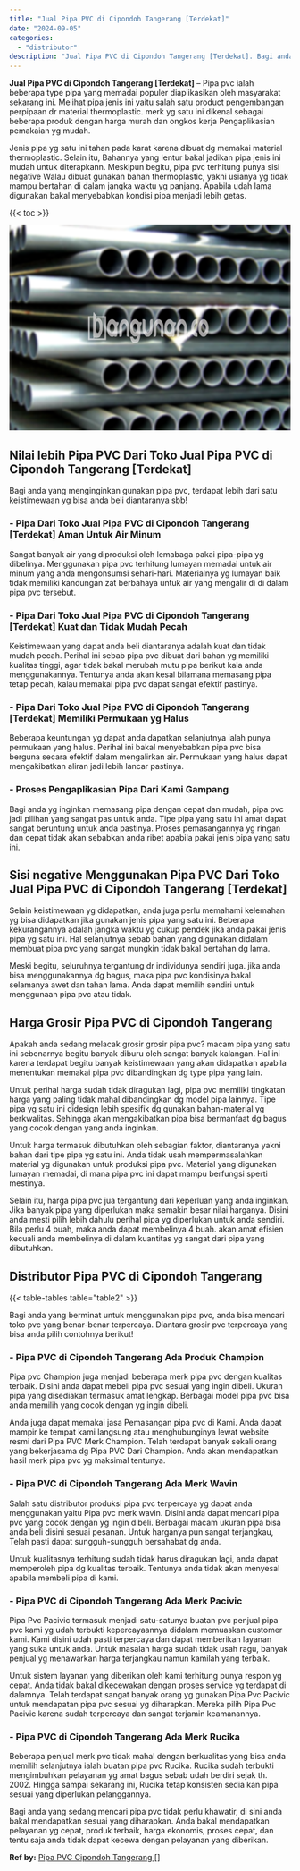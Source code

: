 ```yaml
---
title: "Jual Pipa PVC di Cipondoh Tangerang [Terdekat]"
date: "2024-09-05"
categories: 
  - "distributor"
description: "Jual Pipa PVC di Cipondoh Tangerang [Terdekat]. Bagi anda yang sedang mencari pipa pvc tidak perlu khawatir, di sini anda bakal mendapatkan sesuai yang dihar..."
---
```


**Jual Pipa PVC di Cipondoh Tangerang \[Terdekat\]** – Pipa pvc ialah beberapa type pipa yang memadai populer diaplikasikan oleh masyarakat sekarang ini. Melihat pipa jenis ini yaitu salah satu product pengembangan perpipaan dr material thermoplastic. merk yg satu ini dikenal sebagai beberapa produk dengan harga murah dan ongkos kerja Pengaplikasian pemakaian yg mudah.

Jenis pipa yg satu ini tahan pada karat karena dibuat dg memakai material thermoplastic. Selain itu, Bahannya yang lentur bakal jadikan pipa jenis ini mudah untuk diterapkann. Meskipun begitu, pipa pvc terhitung punya sisi negative Walau dibuat gunakan bahan thermoplastic, yakni usianya yg tidak mampu bertahan di dalam jangka waktu yg panjang. Apabila udah lama digunakan bakal menyebabkan kondisi pipa menjadi lebih getas.

{{< toc >}}

![Jual Pipa PVC di Cipondoh Tangerang [Terdekat]](/images/jaul-pipa-pvc-43.png)

## Nilai lebih Pipa PVC Dari Toko Jual Pipa PVC di Cipondoh Tangerang \[Terdekat\]

Bagi anda yang menginginkan gunakan pipa pvc, terdapat lebih dari satu keistimewaan yg bisa anda beli diantaranya sbb!

### \- Pipa Dari Toko Jual Pipa PVC di Cipondoh Tangerang \[Terdekat\] Aman Untuk Air Minum

Sangat banyak air yang diproduksi oleh lemabaga pakai pipa-pipa yg dibelinya. Menggunakan pipa pvc terhitung lumayan memadai untuk air minum yang anda mengonsumsi sehari-hari. Materialnya yg lumayan baik tidak memiliki kandungan zat berbahaya untuk air yang mengalir di di dalam pipa pvc tersebut.

### \- Pipa Dari Toko Jual Pipa PVC di Cipondoh Tangerang \[Terdekat\] Kuat dan Tidak Mudah Pecah

Keistimewaan yang dapat anda beli diantaranya adalah kuat dan tidak mudah pecah. Perihal ini sebab pipa pvc dibuat dari bahan yg memiliki kualitas tinggi, agar tidak bakal merubah mutu pipa berikut kala anda menggunakannya. Tentunya anda akan kesal bilamana memasang pipa tetap pecah, kalau memakai pipa pvc dapat sangat efektif pastinya.

### \- Pipa Dari Toko Jual Pipa PVC di Cipondoh Tangerang \[Terdekat\] Memiliki Permukaan yg Halus

Beberapa keuntungan yg dapat anda dapatkan selanjutnya ialah punya permukaan yang halus. Perihal ini bakal menyebabkan pipa pvc bisa berguna secara efektif dalam mengalirkan air. Permukaan yang halus dapat mengakibatkan aliran jadi lebih lancar pastinya.

### \- Proses Pengaplikasian Pipa Dari Kami Gampang

Bagi anda yg inginkan memasang pipa dengan cepat dan mudah, pipa pvc jadi pilihan yang sangat pas untuk anda. Tipe pipa yang satu ini amat dapat sangat beruntung untuk anda pastinya. Proses pemasangannya yg ringan dan cepat tidak akan sebabkan anda ribet apabila pakai jenis pipa yang satu ini.

## Sisi negative Menggunakan Pipa PVC Dari Toko Jual Pipa PVC di Cipondoh Tangerang \[Terdekat\]

Selain keistimewaan yg didapatkan, anda juga perlu memahami kelemahan yg bisa didapatkan jika gunakan jenis pipa yang satu ini. Beberapa kekurangannya adalah jangka waktu yg cukup pendek jika anda pakai jenis pipa yg satu ini. Hal selanjutnya sebab bahan yang digunakan didalam membuat pipa pvc yang sangat mungkin tidak bakal bertahan dg lama.

Meski begitu, seluruhnya tergantung dr individunya sendiri juga. jika anda bisa menggunakannya dg bagus, maka pipa pvc kondisinya bakal selamanya awet dan tahan lama. Anda dapat memilih sendiri untuk menggunaan pipa pvc atau tidak.

## Harga Grosir Pipa PVC di Cipondoh Tangerang

Apakah anda sedang melacak grosir grosir pipa pvc? macam pipa yang satu ini sebenarnya begitu banyak diburu oleh sangat banyak kalangan. Hal ini karena terdapat begitu banyak keistimewaan yang akan didapatkan apabila menentukan memakai pipa pvc dibandingkan dg type pipa yang lain.

Untuk perihal harga sudah tidak diragukan lagi, pipa pvc memiliki tingkatan harga yang paling tidak mahal dibandingkan dg model pipa lainnya. Tipe pipa yg satu ini didesign lebih spesifik dg gunakan bahan-material yg berkwalitas. Sehingga akan mengakibatkan pipa bisa bermanfaat dg bagus yang cocok dengan yang anda inginkan.

Untuk harga termasuk dibutuhkan oleh sebagian faktor, diantaranya yakni bahan dari tipe pipa yg satu ini. Anda tidak usah mempermasalahkan material yg digunakan untuk produksi pipa pvc. Material yang digunakan lumayan memadai, di mana pipa pvc ini dapat mampu berfungsi sperti mestinya.

Selain itu, harga pipa pvc jua tergantung dari keperluan yang anda inginkan. Jika banyak pipa yang diperlukan maka semakin besar nilai harganya. Disini anda mesti pilih lebih dahulu perihal pipa yg diperlukan untuk anda sendiri. Bila perlu 4 buah, maka anda dapat membelinya 4 buah. akan amat efisien kecuali anda membelinya di dalam kuantitas yg sangat dari pipa yang dibutuhkan.

## Distributor Pipa PVC di Cipondoh Tangerang

{{< table-tables table="table2" >}}

Bagi anda yang berminat untuk menggunakan pipa pvc, anda bisa mencari toko pvc yang benar-benar terpercaya. Diantara grosir pvc terpercaya yang bisa anda pilih contohnya berikut!

### \- Pipa PVC di Cipondoh Tangerang Ada Produk Champion

Pipa pvc Champion juga menjadi beberapa merk pipa pvc dengan kualitas terbaik. Disini anda dapat mebeli pipa pvc sesuai yang ingin dibeli. Ukuran pipa yang disediakan termasuk amat lengkap. Berbagai model pipa pvc bisa anda memilih yang cocok dengan yg ingin dibeli.

Anda juga dapat memakai jasa Pemasangan pipa pvc di Kami. Anda dapat mampir ke tempat kami langsung atau menghubunginya lewat website resmi dari Pipa PVC Merk Champion. Telah terdapat banyak sekali orang yang bekerjasama dg Pipa PVC Dari Champion. Anda akan mendapatkan hasil merk pipa pvc yg maksimal tentunya.

### \- Pipa PVC di Cipondoh Tangerang Ada Merk Wavin

Salah satu distributor produksi pipa pvc terpercaya yg dapat anda menggunakan yaitu Pipa pvc merk wavin. Disini anda dapat mencari pipa pvc yang cocok dengan yg ingin dibeli. Berbagai macam ukuran pipa bisa anda beli disini sesuai pesanan. Untuk harganya pun sangat terjangkau, Telah pasti dapat sungguh-sungguh bersahabat dg anda.

Untuk kualitasnya terhitung sudah tidak harus diragukan lagi, anda dapat memperoleh pipa dg kualitas terbaik. Tentunya anda tidak akan menyesal apabila membeli pipa di kami.

### \- Pipa PVC di Cipondoh Tangerang Ada Merk Pacivic

Pipa Pvc Pacivic termasuk menjadi satu-satunya buatan pvc penjual pipa pvc kami yg udah terbukti kepercayaannya didalam memuaskan customer kami. Kami disini udah pasti terpercaya dan dapat memberikan layanan yang suka untuk anda. Untuk masalah harga sudah tidak usah ragu, banyak penjual yg menawarkan harga terjangkau namun kamilah yang terbaik.

Untuk sistem layanan yang diberikan oleh kami terhitung punya respon yg cepat. Anda tidak bakal dikecewakan dengan proses service yg terdapat di dalamnya. Telah terdapat sangat banyak orang yg gunakan Pipa Pvc Pacivic untuk mendapatan pipa pvc sesuai yg diharapkan. Mereka pilih Pipa Pvc Pacivic karena sudah terpercaya dan sangat terjamin keamanannya.

### \- Pipa PVC di Cipondoh Tangerang Ada Merk Rucika

Beberapa penjual merk pvc tidak mahal dengan berkualitas yang bisa anda memilih selanjutnya ialah buatan pipa pvc Rucika. Rucika sudah terbukti mengimbuhkan pelayanan yg amat bagus sebab udah berdiri sejak th. 2002. Hingga sampai sekarang ini, Rucika tetap konsisten sedia kan pipa sesuai yang diperlukan pelanggannya.

Bagi anda yang sedang mencari pipa pvc tidak perlu khawatir, di sini anda bakal mendapatkan sesuai yang diharapkan. Anda bakal mendapatkan pelayanan yg cepat, produk terbaik, harga ekonomis, proses cepat, dan tentu saja anda tidak dapat kecewa dengan pelayanan yang diberikan.

**Ref by:** [Pipa PVC Cipondoh Tangerang []](https://id.wikipedia.org/wiki/Pipa)
